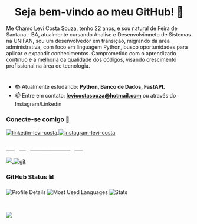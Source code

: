 <h1  align="center"> Seja bem-vindo ao meu GitHub! 👋 </h1> 
Me Chamo Levi Costa Souza, tenho 22 anos, e sou natural de Feira de Santana - BA, atualmente cursando Analise e Desenvolvimneto de Sistemas na UNIFAN, sou um desenvolvedor em transição, migrando da area administrativa, com foco em linguagem Python, busco oportunidades para aplicar e expandir conhecimentos. Comprometido com o aprendizado contínuo e a melhoria da qualidade dos códigos, visando crescimento profissional na área de tecnologia. </h3>

#
- 📚 Atualmente estudando: **Python, Banco de Dados, FastAPI.**
- 📫 Entre em contato: **levicostasouza@hotmail.com** ou através do Instagram/Linkedin    

  
<h3 align="left"> Conecte-se comigo 🤝</h3> 
<p align="left">    
<a href="https://www.linkedin.com/in/levicostta/" target="blank"><img align="center" src="https://img.shields.io/badge/LinkedIn-0077B5?style=for-the-badge&logo=linkedin&logoColor=white" alt="linkedin-levi-costa"/> </a> 
<a href="https://www.instagram.com/levy_costta/" target="blank"> <img align= "center" src="https://img.shields.io/badge/Instagram-E4405F?style=for-the-badge&logo=instagram&logoColor=white" alt="instagram-levi-costa"/>     
</p>  

<h3 align="left" style="color: white;"> Linguagens e Tecnologias </h3> 
<p align="left">       
<img src="https://img.shields.io/badge/Python-3776AB?style=for-the-badge&logo=python&logoColor=white" />
<a href="https://git-scm.com/" target="_blank" rel="noreferrer"><img src="https://img.shields.io/badge/GIT-E44C30?style=for-the-badge&logo=git&logoColor=white" alt="git" /> </a>      
</p>  

<h3 align="left">GitHub Status 📊</h3>  

![Profile Details](http://github-profile-summary-cards.vercel.app/api/cards/profile-details?username=LeviCostaSouza&theme=vision_friendly_dark) 
![Most Used Languages](http://github-profile-summary-cards.vercel.app/api/cards/most-commit-language?username=LeviCostaSouza&theme=vision_friendly_dark) 
![Stats](http://github-profile-summary-cards.vercel.app/api/cards/stats?username=LeviCostaSouza&theme=vision_friendly_dark)

<br/>   

![](https://komarev.com/ghpvc/?username=LeviCostaSouza&color=blueviolet) 

<br> 
